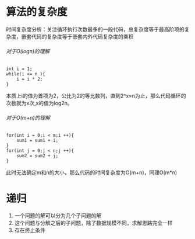# 算法的复杂度  
时间复杂度分析：关注循环执行次数最多的一段代码，总复杂度等于最高阶项的复杂度，嵌套代码的复杂度等于嵌套内外代码复杂度的乘积  

###### 对于O(logn)的理解
```
int i = 1;
while(i <= n ){
    i = i * 2;
}
```  
本质上i的值为首项为2，公比为2的等比数列，直到2^x=n为止，那么代码循环的次数就为x次,x的值为log2n。  

###### 对于O(m+n)的理解
```
for(int i = 0;i < m;i ++){
    sum1 = sum1 + i;
}
for(int j = 0;j < n;j ++){
    sum2 = sum2 + j;
}
```
此时无法确定m和n的大小，那么代码的时间复杂度为O(m+n)，同理O(m*n)  

# 递归
1. 一个问题的解可以分为几个子问题的解
2. 这个问题与分解之后的子问题，除了数据规模不同，求解思路完全一样
3. 存在终止条件



